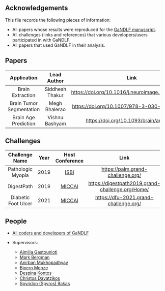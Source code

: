 ## Acknowledgements

This file records the following pieces of information:

- All papers whose results were reproduced for the [GaNDLF manuscript](https://arxiv.org/abs/2103.01006).
- All challenges (links and references) that various developers/users participated in with GaNDLF.
- All papers that used GaNDLF in their analysis.


## Papers

|        **Application**       |   **Lead Author**   |                       **Link**                       |
|:------------------------:|:---------------:|:------------------------------------------------:|
|     Brain Extraction     | Siddhesh Thakur | https://doi.org/10.1016/j.neuroimage.2020.117081 |
| Brain Tumor Segmentation |  Megh Bhalerao  |   https://doi.org/10.1007/978-3-030-46643-5_21   |
|   Brain Age Prediction   |  Vishnu Bashyam |       https://doi.org/10.1093/brain/awaa160      |

## Challenges

|    **Challenge Name**   | **Year** |               **Host Conference**               |                       **Link**                       |
|:-------------------:|:----:|:-------------------------------------------:|:------------------------------------------------:|
|  Pathologic Myopia  | 2019 | [ISBI](https://biomedicalimaging.org/2019/) |         https://palm.grand-challenge.org/        |
|      DigestPath     | 2019 |    [MICCAI](https://www.miccai2019.org/)    | https://digestpath2019.grand-challenge.org/Home/ |
| Diabetic Foot Ulcer | 2021 |     [MICCAI](https://miccai2021.org/en/)    |       https://dfu-2021.grand-challenge.org/      |


## People

- [All coders and developers of GaNDLF](https://github.com/CBICA/GaNDLF/graphs/contributors)

- Supervisors:
  - [Aimilia Gastounioti](https://www.med.upenn.edu/cbica/sbia/aimiliag.html)
  - [Mark Bergman](https://www.med.upenn.edu/sbia/mbergman.html)
  - [Anirban Mukhopadhyay](https://sites.google.com/site/geometricanirban/)
  - [Bjoern Menze](https://www.dqbm.uzh.ch/en/research/groups/menze.html)
  - [Despina Kontos](https://www.med.upenn.edu/cbica/cbig/despinak.html)
  - [Christos Davatzikos](https://www.med.upenn.edu/cbica/christos/)
  - [Spyridon (Spyros) Bakas](https://www.med.upenn.edu/cbica/sbakas/)
